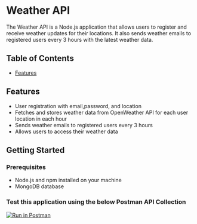 # Weather API

The Weather API is a Node.js application that allows users to register and receive weather updates for their locations. It also sends weather emails to registered users every 3 hours with the latest weather data.

## Table of Contents

- [Features](#features)
<!-- - [Getting Started](#getting-started)
  - [Prerequisites](#prerequisites)
  - [Installation](#installation)
- [Usage](#usage)
  - [Registration](#registration)
  - [Weather Data](#weather-data)
  - [Weather Emails](#weather-emails)
- [API Routes](#api-routes)
- [Contributing](#contributing)
- [License](#license) -->

## Features

- User registration with email,password, and location
- Fetches and stores weather data from OpenWeather API for each user location in each hour
- Sends weather emails to registered users every 3 hours
- Allows users to access their weather data

## Getting Started

### Prerequisites

- Node.js and npm installed on your machine
- MongoDB database

### Test this application using the below Postman API Collection
[![Run in Postman](https://run.pstmn.io/button.svg)](https://app.getpostman.com/run-collection/26602017-3f44dbd5-410e-483a-bb2d-c1396aadcdf6?action=collection%2Ffork&source=rip_markdown&collection-url=entityId%3D26602017-3f44dbd5-410e-483a-bb2d-c1396aadcdf6%26entityType%3Dcollection%26workspaceId%3Da6bf912e-170f-48f6-a82e-fecc94998211)

